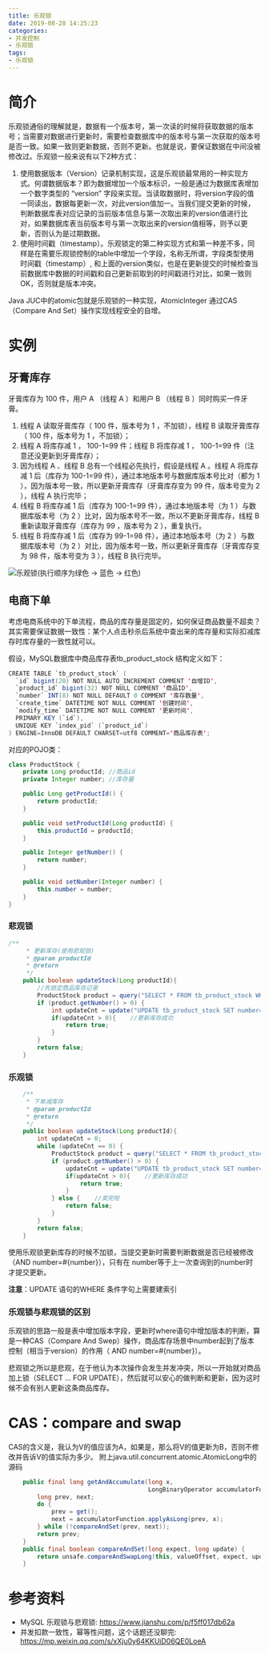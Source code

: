 ```yaml
---
title: 乐观锁
date: 2019-08-28 14:25:23
categories: 
- 并发控制
- 乐观锁
tags:
- 乐观锁
---
```


# 简介

乐观锁通俗的理解就是，数据有一个版本号，第一次读的时候将获取数据的版本号；当需要对数据进行更新时，需要检查数据库中的版本号与第一次获取的版本号是否一致。如果一致则更新数据，否则不更新。也就是说，要保证数据在中间没被修改过。乐观锁一般来说有以下2种方式：

1. 使用数据版本（Version）记录机制实现，这是乐观锁最常用的一种实现方式。何谓数据版本？即为数据增加一个版本标识，一般是通过为数据库表增加一个数字类型的 “version” 字段来实现。当读取数据时，将version字段的值一同读出，数据每更新一次，对此version值加一。当我们提交更新的时候，判断数据库表对应记录的当前版本信息与第一次取出来的version值进行比对，如果数据库表当前版本号与第一次取出来的version值相等，则予以更新，否则认为是过期数据。
2. 使用时间戳（timestamp）。乐观锁定的第二种实现方式和第一种差不多，同样是在需要乐观锁控制的table中增加一个字段，名称无所谓，字段类型使用时间戳（timestamp）, 和上面的version类似，也是在更新提交的时候检查当前数据库中数据的时间戳和自己更新前取到的时间戳进行对比，如果一致则OK，否则就是版本冲突。

Java JUC中的atomic包就是乐观锁的一种实现，AtomicInteger 通过CAS（Compare And Set）操作实现线程安全的自增。

# 实例

## 牙膏库存

牙膏库存为 100 件，用户 A （线程 A ）和用户 B （线程 B ）同时购买一件牙膏。

1. 线程 A 读取牙膏库存（ 100 件，版本号为 1 ，不加锁），线程 B 读取牙膏库存（ 100 件，版本号为 1 ，不加锁）；
2. 线程 A 将库存减 1 ， 100-1=99 件；线程 B 将库存减 1 ， 100-1=99 件（注意还没更新到牙膏库存）；
3. 因为线程 A 、线程 B 总有一个线程必先执行，假设是线程 A 。线程 A 将库存减 1 后（库存为 100-1=99 件），通过本地版本号与数据库版本号比对（都为 1 ），因为版本号一致，所以更新牙膏库存（牙膏库存变为 99 件，版本号变为 2 ），线程 A 执行完毕；
4. 线程 B 将库存减 1 后（库存为 100-1=99 件），通过本地版本号（为 1 ）与数据库版本号（为 2 ）比对，因为版本号不一致，所以不更新牙膏库存，线程 B 重新读取牙膏库存（库存为 99 ，版本号为 2 ），重复执行。
5. 线程 B 将库存减 1 后（库存为 99-1=98 件），通过本地版本号（为 2 ）与数据库版本号（为 2 ）对比，因为版本号一致，所以更新牙膏库存（牙膏库存变为 98 件，版本号变为 3 ），线程 B 执行完毕。

![乐观锁(执行顺序为绿色 → 蓝色 → 红色)](./optimistic-lock/leguansuo.png)

## 电商下单

考虑电商系统中的下单流程，商品的库存量是固定的，如何保证商品数量不超卖？ 其实需要保证数据一致性：某个人点击秒杀后系统中查出来的库存量和实际扣减库存时库存量的一致性就可以。

假设，MySQL数据库中商品库存表tb_product_stock 结构定义如下：

```java
CREATE TABLE `tb_product_stock` (
  `id` bigint(20) NOT NULL AUTO_INCREMENT COMMENT '自增ID',
  `product_id` bigint(32) NOT NULL COMMENT '商品ID',
  `number` INT(8) NOT NULL DEFAULT 0 COMMENT '库存数量',
  `create_time` DATETIME NOT NULL COMMENT '创建时间',
  `modify_time` DATETIME NOT NULL COMMENT '更新时间',
  PRIMARY KEY (`id`),
  UNIQUE KEY `index_pid` (`product_id`)
) ENGINE=InnoDB DEFAULT CHARSET=utf8 COMMENT='商品库存表';
```

对应的POJO类：

```java
class ProductStock {
    private Long productId; //商品id
    private Integer number; //库存量

    public Long getProductId() {
        return productId;
    }

    public void setProductId(Long productId) {
        this.productId = productId;
    }

    public Integer getNumber() {
        return number;
    }

    public void setNumber(Integer number) {
        this.number = number;
    }
}
```

### 悲观锁

```java
/**
     * 更新库存(使用悲观锁)
     * @param productId
     * @return
     */
    public boolean updateStock(Long productId){
        //先锁定商品库存记录
        ProductStock product = query("SELECT * FROM tb_product_stock WHERE product_id=#{productId} FOR UPDATE", productId);
        if (product.getNumber() > 0) {
            int updateCnt = update("UPDATE tb_product_stock SET number=number-1 WHERE product_id=#{productId}", productId);
            if(updateCnt > 0){    //更新库存成功
                return true;
            }
        }
        return false;
    }
```

### 乐观锁

```java
    /**
     * 下单减库存
     * @param productId
     * @return
     */
    public boolean updateStock(Long productId){
        int updateCnt = 0;
        while (updateCnt == 0) {
            ProductStock product = query("SELECT * FROM tb_product_stock WHERE product_id=#{productId}", productId);
            if (product.getNumber() > 0) {
                updateCnt = update("UPDATE tb_product_stock SET number=number-1 WHERE product_id=#{productId} AND number=#{number}", productId, product.getNumber());
                if(updateCnt > 0){    //更新库存成功
                    return true;
                }
            } else {    //卖完啦
                return false;
            }
        }
        return false;
    }
```

使用乐观锁更新库存的时候不加锁，当提交更新时需要判断数据是否已经被修改（AND number=#{number}），只有在 number等于上一次查询到的number时 才提交更新。

**注意**：UPDATE 语句的WHERE 条件字句上需要建索引

### 乐观锁与悲观锁的区别

乐观锁的思路一般是表中增加版本字段，更新时where语句中增加版本的判断，算是一种CAS（Compare And Swep）操作，商品库存场景中number起到了版本控制（相当于version）的作用（ AND number=#{number}）。

悲观锁之所以是悲观，在于他认为本次操作会发生并发冲突，所以一开始就对商品加上锁（SELECT ... FOR UPDATE），然后就可以安心的做判断和更新，因为这时候不会有别人更新这条商品库存。

# CAS：compare and swap

 CAS的含义是，我认为V的值应该为A，如果是，那么将V的值更新为B，否则不修改并告诉V的值实际为多少。
 附上java.util.concurrent.atomic.AtomicLong中的源码

```java
    public final long getAndAccumulate(long x,
                                       LongBinaryOperator accumulatorFunction) {
        long prev, next;
        do {
            prev = get();
            next = accumulatorFunction.applyAsLong(prev, x);
        } while (!compareAndSet(prev, next));
        return prev;
    }
    public final boolean compareAndSet(long expect, long update) {
        return unsafe.compareAndSwapLong(this, valueOffset, expect, update);
    }
```

# 参考资料

- MySQL 乐观锁与悲观锁: https://www.jianshu.com/p/f5ff017db62a
- 并发扣款一致性，幂等性问题，这个话题还没聊完: https://mp.weixin.qq.com/s/xXju0y64KKUiD06QE0LoeA